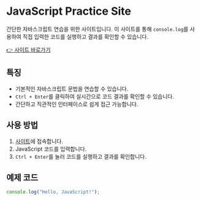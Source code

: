 # JavaScript Practice Site

간단한 자바스크립트 연습을 위한 사이트입니다. 이 사이트를 통해 `console.log`를 사용하여 직접 입력한 코드를 실행하고 결과를 확인할 수 있습니다.

[👉 사이트 바로가기](https://javascript-test-vert.vercel.app/)

## 특징
- 기본적인 자바스크립트 문법을 연습할 수 있습니다.
- `Ctrl + Enter`를 클릭하여 실시간으로 코드 결과를 확인할 수 있습니다.
- 간단하고 직관적인 인터페이스로 쉽게 접근 가능합니다.

## 사용 방법
1. [사이트](https://javascript-test-vert.vercel.app/)에 접속합니다.
2. JavaScript 코드를 입력합니다.
3. `Ctrl + Enter`를 눌러 코드를 실행하고 결과를 확인합니다.

## 예제 코드
```javascript
console.log("Hello, JavaScript!");

